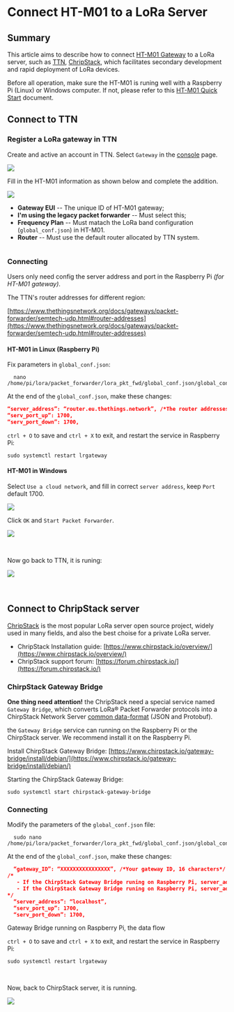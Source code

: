# Connect HT-M01 to a LoRa Server

## Summary

This article aims to describe how to connect [HT-M01 Gateway](https://heltec.org/project/ht-m01) to a LoRa server, such as [TTN](https://www.thethingsnetwork.org/), [ChripStack](https://www.chirpstack.io/), which facilitates secondary development and rapid deployment of LoRa devices.

Before all operation, make sure the HT-M01 is runing well with a Raspberry Pi (Linux) or Windows computer. If not, please refer to this [HT-M01 Quick Start](./quick_start.md) document.

## Connect to TTN

### Register a LoRa gateway in TTN

Create and active an account in TTN. Select ```Gateway``` in the [console](https://console.thethingsnetwork.org/) page.

![](img/connect_to_server/01.png)

Fill in the HT-M01 information as shown below and complete the addition.

![](img/connect_to_server/02.png)

- **Gateway EUI** -- The unique ID of HT-M01 gateway;
- **I'm using the legacy packet forwarder** -- Must select this;
- **Frequency Plan** -- Must matach the LoRa band configuration (`global_conf.json`) in HT-M01.
- **Router** -- Must use the default router allocated by TTN system.

``` Tip:: That four points are the key to success connection with TTN.

```



### Connecting

Users only need config the server address and port in the Raspberry Pi *(for HT-M01 gateway)*.

The TTN's router addresses for different region:

[https://www.thethingsnetwork.org/docs/gateways/packet-forwarder/semtech-udp.html#router-addresses](https://www.thethingsnetwork.org/docs/gateways/packet-forwarder/semtech-udp.html#router-addresses)

#### HT-M01 in Linux (Raspberry Pi)

Fix parameters in `global_conf.json`:

```shell
  nano /home/pi/lora/packet_forwarder/lora_pkt_fwd/global_conf.json/global_conf.json
```

  At the end of the `global_conf.json`, make these changes:


  ```json
  “server_address”: “router.eu.thethings.network”, /*The router addresses need matach your region*/
  “serv_port_up”: 1700,
  “serv_port_down”: 1700,
  ```

`ctrl + O` to save and `ctrl + X` to exit, and restart the service in Raspberry Pi:

```shell
sudo systemctl restart lrgateway
```



#### HT-M01 in Windows

Select `Use a cloud network`, and fill in correct `server address`, keep `Port` default 1700.

![](img/connect_to_server/03.png)

Click `OK` and `Start Packet Forwarder`.

![](img/connect_to_server/05.png)

&nbsp;

Now go back to TTN, it is runing:

![](img/connect_to_server/04.png)

&nbsp;

## Connect to ChripStack server

[ChripStack](https://www.chirpstack.io/) is the most popular LoRa server open source project, widely used in many fields, and also the best choise for a private LoRa server.

- ChripStack Installation guide: [https://www.chirpstack.io/overview/](https://www.chirpstack.io/overview/)
- ChripStack support forum: [https://forum.chirpstack.io/](https://forum.chirpstack.io/)

### ChirpStack Gateway Bridge

**One thing need attention!** the ChripStack need a special service named `Gateway Bridge`, which converts LoRa® Packet Forwarder protocols into a ChirpStack Network Server [common data-format](https://github.com/brocaar/chirpstack-network-server/blob/master/api/gw/gw.proto) (JSON and Protobuf).

the `Gateway Bridge` service can running on the Raspberry Pi or the ChirpStack server. We recommend install it on the Raspberry Pi.

Install ChirpStack Gateway Bridge: [https://www.chirpstack.io/gateway-bridge/install/debian/](https://www.chirpstack.io/gateway-bridge/install/debian/)

Starting the ChirpStack Gateway Bridge:

```shell
sudo systemctl start chirpstack-gateway-bridge
```

### Connecting

Modify the parameters of the `global_conf.json` file:

```shell
  sudo nano /home/pi/lora/packet_forwarder/lora_pkt_fwd/global_conf.json/global_conf.json
```

  At the end of the `global_conf.json`, make these changes:

```json
  “gateway_ID”: “XXXXXXXXXXXXXXXX”, /*Your gateway ID, 16 characters*/
/*
   - If the ChirpStack Gateway Bridge runing on Raspberry Pi, server_address should be "localhost";
   - If the ChirpStack Gateway Bridge runing on Raspberry Pi, server_address should be the ChirpStack's IP address.
*/
  “server_address”: “localhost”,
  “serv_port_up”: 1700,
  “serv_port_down”: 1700,
```

Gateway Bridge running on Raspberry Pi, the data flow 

`ctrl + O` to save and `ctrl + X` to exit, and restart the service in Raspberry Pi:

```shell
sudo systemctl restart lrgateway
```

&nbsp;

Now, back to ChirpStack server, it is running.

![](img/connect_to_server/06.png)

